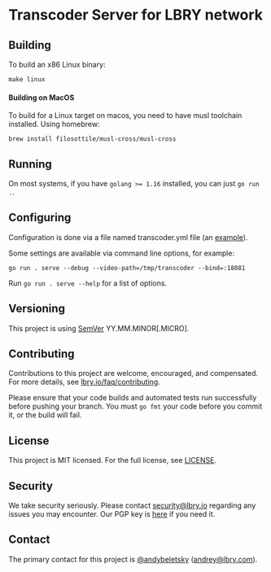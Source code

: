 # Transcoder Server for LBRY network

## Building

To build an x86 Linux binary:

```
make linux
```

#### Building on MacOS

To build for a Linux target on macos, you need to have musl toolchain installed. Using homebrew:

```
brew install filosottile/musl-cross/musl-cross
```

## Running

On most systems, if you have `golang >= 1.16` installed, you can just `go run .`.

## Configuring

Configuration is done via a file named transcoder.yml file (an [example](./transcoder.ex.yml)).

Some settings are available via command line options, for example:

```
go run . serve --debug --video-path=/tmp/transcoder --bind=:18081
```

Run `go run . serve --help` for a list of options.

## Versioning

This project is using [SemVer](https://semver.org) YY.MM.MINOR[.MICRO].

## Contributing

Contributions to this project are welcome, encouraged, and compensated. For more details, see [lbry.io/faq/contributing](https://lbry.io/faq/contributing).

Please ensure that your code builds and automated tests run successfully before pushing your branch. You must `go fmt` your code before you commit it, or the build will fail.


## License

This project is MIT licensed. For the full license, see [LICENSE](LICENSE).


## Security

We take security seriously. Please contact security@lbry.io regarding any issues you may encounter.
Our PGP key is [here](https://keybase.io/lbry/key.asc) if you need it.


## Contact

The primary contact for this project is [@andybeletsky](https://github.com/andybeletsky) (andrey@lbry.com).


